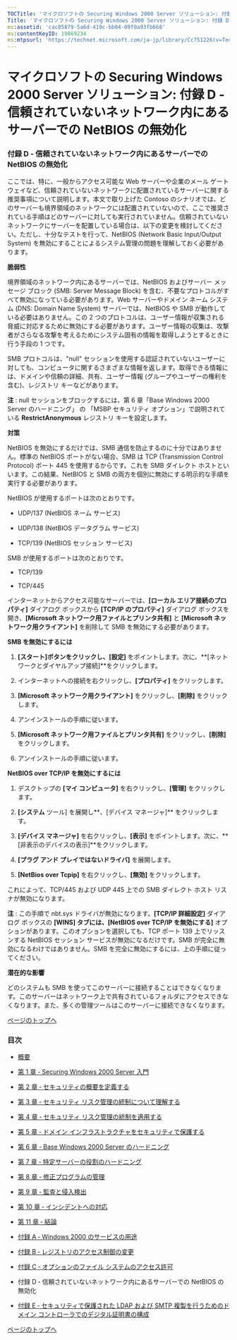 ```yaml
---
TOCTitle: 'マイクロソフトの Securing Windows 2000 Server ソリューション: 付録 D ‐ 信頼されていないネットワーク内にあるサーバーでの NetBIOS の無効化'
Title: 'マイクロソフトの Securing Windows 2000 Server ソリューション: 付録 D ‐ 信頼されていないネットワーク内にあるサーバーでの NetBIOS の無効化'
ms:assetid: 'cac85879-5a6d-419c-bb04-09f0a93fb668'
ms:contentKeyID: 19869234
ms:mtpsurl: 'https://technet.microsoft.com/ja-jp/library/Cc751226(v=TechNet.10)'
---
```


マイクロソフトの Securing Windows 2000 Server ソリューション: 付録 D ‐ 信頼されていないネットワーク内にあるサーバーでの NetBIOS の無効化
========================================================================================================================================

### 付録 D ‐ 信頼されていないネットワーク内にあるサーバーでの NetBIOS の無効化

ここでは、特に、一般からアクセス可能な Web サーバーや企業のメール ゲートウェイなど、信頼されていないネットワークに配置されているサーバーに関する推奨事項について説明します。本文で取り上げた Contoso のシナリオでは、どのサーバーも境界領域のネットワークには配置されていないので、ここで推奨されている手順はどのサーバーに対しても実行されていません。信頼されていないネットワークにサーバーを配置している場合は、以下の変更を検討してください。ただし、十分なテストを行って、NetBIOS (Network Basic Input/Output System) を無効にすることによるシステム管理の問題を理解しておく必要があります。

**脆弱性**

境界領域のネットワーク内にあるサーバーでは、NetBIOS およびサーバー メッセージ ブロック (SMB: Server Message Block) を含む、不要なプロトコルがすべて無効になっている必要があります。Web サーバーやドメイン ネーム システム (DNS: Domain Name System) サーバーでは、NetBIOS や SMB が動作している必要はありません。この 2 つのプロトコルは、ユーザー情報が収集される脅威に対応するために無効にする必要があります。ユーザー情報の収集は、攻撃者がさらなる攻撃を考えるためにシステム固有の情報を取得しようとするときに行う手段の 1 つです。

SMB プロトコルは、"null" セッションを使用する認証されていないユーザーに対しても、コンピュータに関するさまざまな情報を返します。取得できる情報には、ドメインや信頼の詳細、共有、ユーザー情報 (グループやユーザーの権利を含む)、レジストリ キーなどがあります。

**注** : null セッションをブロックするには、第 6 章「Base Windows 2000 Server のハードニング」 の 「MSBP セキュリティ オプション」で説明されている **RestrictAnonymous** レジストリ キーを設定します。

**対策**

NetBIOS を無効にするだけでは、SMB 通信を防止するのに十分ではありません。標準の NetBIOS ポートがない場合、SMB は TCP (Transmission Control Protocol) ポート 445 を使用するからです。これを SMB ダイレクト ホストといいます。この結果、NetBIOS と SMB の両方を個別に無効にする明示的な手順を実行する必要があります。

NetBIOS が使用するポートは次のとおりです。

-   UDP/137 (NetBIOS ネーム サービス)

-   UDP/138 (NetBIOS データグラム サービス)

-   TCP/139 (NetBIOS セッション サービス)


SMB が使用するポートは次のとおりです。

-   TCP/139

-   TCP/445

インターネットからアクセス可能なサーバーでは、**\[ローカル エリア接続のプロパティ\]** ダイアログ ボックスから **\[TCP/IP のプロパティ\]** ダイアログ ボックスを開き、**\[Microsoft ネットワーク用ファイルとプリンタ共有\]** と **\[Microsoft ネットワーク用クライアント\]** を削除して SMB を無効にする必要があります。

**SMB を無効にするには**

1.  **\[スタート\]**ボタンをクリックし、**\[設定\]** をポイントします。次に、**\[ネットワークとダイヤルアップ接続\]**をクリックします。

2.  インターネットへの接続を右クリックし、**\[プロパティ\]** をクリックします。

3.  **\[Microsoft ネットワーク用クライアント\]** をクリックし、**\[削除\]** をクリックします。

4.  アンインストールの手順に従います。

5.  **\[Microsoft ネットワーク用ファイルとプリンタ共有\]** をクリックし、**\[削除\]** をクリックします。

6.  アンインストールの手順に従います。

**NetBIOS over TCP/IP を無効にするには**

1.  デスクトップの **\[マイ コンピュータ\]** を右クリックし、**\[管理\]** をクリックします。

2.  **\[システム** ツール\] を展開し**、\[デバイス マネージャ\]** をクリックします。

3.  **\[デバイス マネージャ\]** を右クリックし、**\[表示\]** をポイントします。次に、**\[非表示のデバイスの表示\]**をクリックします。

4.  **\[プラグ アンド プレイではないドライバ\]** を展開します。

5.  **\[NetBios over Tcpip\]** を右クリックし、**\[無効\]** をクリックします。

これによって、TCP/445 および UDP 445 上での SMB ダイレクト ホスト リスナが無効になります。

**注** : この手順で nbt.sys ドライバが無効になります。**\[TCP/IP 詳細設定\]** ダイアログ ボックスの **\[WINS\] タブには、\[NetBIOS over TCP/IP を無効にする\]** オプションがあります。このオプションを選択しても、TCP ポート 139 上でリッスンする NetBIOS セッション サービスが無効になるだけです。SMB が完全に無効になるわけではありません。SMB を完全に無効にするには、上の手順に従ってください。

**潜在的な影響**

どのシステムも SMB を使ってこのサーバーに接続することはできなくなります。このサーバーはネットワーク上で共有されているフォルダにアクセスできなくなります。また、多くの管理ツールはこのサーバーに接続できなくなります。

[](#mainsection)[ページのトップへ](#mainsection)

### 目次

-   [概要](https://technet.microsoft.com/ja-jp/library/71a89c24-0bfe-4e21-aeac-89ba6f84b06d(v=TechNet.10))

-   [第 1 章 ‐ Securing Windows 2000 Server 入門](https://technet.microsoft.com/ja-jp/library/18bbfc43-3d1a-4031-bc06-372064ffff72(v=TechNet.10))

-   [第 2 章 ‐ セキュリティの概要を定義する](https://technet.microsoft.com/ja-jp/library/52d2d069-16f8-4a1f-8fa8-ec6b77571799(v=TechNet.10))

-   [第 3 章 ‐ セキュリティ リスク管理の統制について理解する](https://technet.microsoft.com/ja-jp/library/81560275-04b7-4e40-8937-699e4b4defea(v=TechNet.10))

-   [第 4 章 ‐ セキュリティ リスク管理の統制を適用する](https://technet.microsoft.com/ja-jp/library/07ed8438-6264-4e30-9ca9-2235687e62e7(v=TechNet.10))

-   [第 5 章 ‐ ドメイン インフラストラクチャをセキュリティで保護する](https://technet.microsoft.com/ja-jp/library/83d7ede4-67ea-43d7-93a9-ccff8e5ca4e6(v=TechNet.10))

-   [第 6 章 ‐ Base Windows 2000 Server のハードニング](https://technet.microsoft.com/ja-jp/library/265d2c3d-5af6-4f6e-85ea-d674d4c314a7(v=TechNet.10))

-   [第 7 章 ‐ 特定サーバーの役割のハードニング](https://technet.microsoft.com/ja-jp/library/138bac60-132a-4faf-b979-503828583374(v=TechNet.10))

-   [第 8 章 ‐ 修正プログラムの管理](https://technet.microsoft.com/ja-jp/library/c474ed12-f438-4d49-acaa-260df90e5e13(v=TechNet.10))

-   [第 9 章 ‐ 監査と侵入検出](https://technet.microsoft.com/ja-jp/library/f8a8ab2f-f727-459c-aee0-c6a06f7f9fb0(v=TechNet.10))

-   [第 10 章 ‐ インシデントへの対応](https://technet.microsoft.com/ja-jp/library/4baf189b-f762-4c67-a5bc-f438a1274fec(v=TechNet.10))

-   [第 11 章 ‐ 結論](https://technet.microsoft.com/ja-jp/library/0deb6d1a-1083-4353-b645-6bdc1cbab83c(v=TechNet.10))

-   [付録 A ‐ Windows 2000 のサービスの用途](https://technet.microsoft.com/ja-jp/library/13468c13-a3f3-4b75-aadf-fec1c40fe801(v=TechNet.10))

-   [付録 B ‐ レジストリのアクセス制御の変更](https://technet.microsoft.com/ja-jp/library/132e1a99-29b0-4f66-956c-d009da62a51d(v=TechNet.10))

-   [付録 C ‐ オプションのファイル システムのアクセス許可](https://technet.microsoft.com/ja-jp/library/af304b67-3190-4a66-b75a-07d8fcd8585d(v=TechNet.10))

-   付録 D ‐ 信頼されていないネットワーク内にあるサーバーでの NetBIOS の無効化

-   [付録 E ‐ セキュリティで保護された LDAP および SMTP 複製を行うためのドメイン コントローラでのデジタル証明書の構成](http://www.microsoft.com/japan/technet/security/prodtech/windows2000/secwin2k/a0701.mspx)


[](#mainsection)[ページのトップへ](#mainsection)
